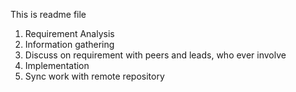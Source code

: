 This is readme file

1. Requirement Analysis
2. Information gathering
3. Discuss on requirement with peers and leads, who ever involve
4. Implementation
5. Sync work with remote repository